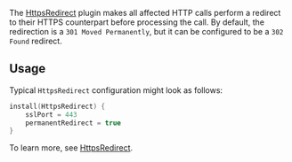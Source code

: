 
The [HttpsRedirect](https://ktor.io/docs/https-redirect.html) plugin makes all affected HTTP calls perform a redirect to their HTTPS counterpart before processing the call. By default, the redirection is a `301 Moved Permanently`, but it can be configured to be a `302 Found` redirect.

## Usage

Typical `HttpsRedirect` configuration might look as follows:
```kotlin
install(HttpsRedirect) {
    sslPort = 443
    permanentRedirect = true
}
```
To learn more, see [HttpsRedirect](https://ktor.io/docs/https-redirect.html).

